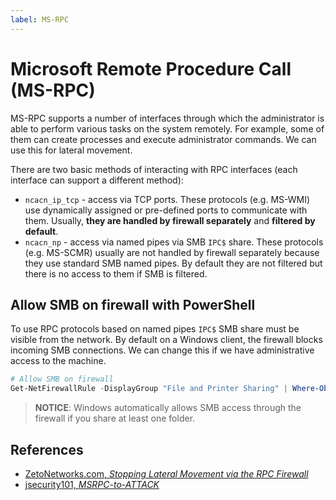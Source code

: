 ```yaml
---
label: MS-RPC
---
```


# Microsoft Remote Procedure Call (MS-RPC)

MS-RPC supports a number of interfaces through which the administrator is able to perform various tasks on the system remotely. For example, some of them can create processes and execute administrator commands. We can use this for lateral movement.

There are two basic methods of interacting with RPC interfaces (each interface can support a different method):

- `ncacn_ip_tcp` - access via TCP ports. These protocols (e.g. MS-WMI) use dynamically assigned or pre-defined ports to communicate with them. Usually, **they are handled by firewall separately** and **filtered by default**.
- `ncacn_np` - access via named pipes via SMB `IPC$` share. These protocols (e.g. MS-SCMR) usually are not handled by firewall separately because they use standard SMB named pipes. By default they are not filtered but there is no access to them if SMB is filtered.

## Allow SMB on firewall with PowerShell

To use RPC protocols based on named pipes `IPC$` SMB share must be visible from the network. By default on a Windows client, the firewall blocks incoming SMB connections. We can change this if we have administrative access to the machine.

```powershell
# Allow SMB on firewall
Get-NetFirewallRule -DisplayGroup "File and Printer Sharing" | Where-Object {$_.Name -like "*SMB-In*"} | Enable-NetFirewallRule
```

> **NOTICE**: Windows automatically allows SMB access through the firewall if you share at least one folder.

## References

- [ZetoNetworks.com, _Stopping Lateral Movement via the RPC Firewall_](https://zeronetworks.com/blog/stopping-lateral-movement-via-the-rpc-firewall)
- [jsecurity101, _MSRPC-to-ATTACK_](https://github.com/jsecurity101/MSRPC-to-ATTACK)
